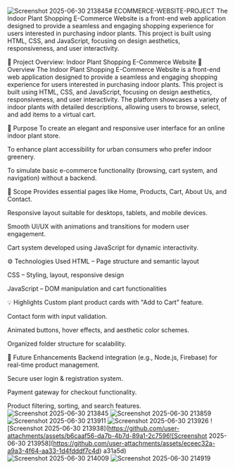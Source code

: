 ![Screenshot 2025-06-30 213845](https://github.com/user-attachments/assets/78017be3-6d1c-4c4e-a434-4a5aff8a631b)# ECOMMERCE-WEBSITE-PROJECT
The Indoor Plant Shopping E-Commerce Website is a front-end web application designed to provide a seamless and engaging shopping experience for users interested in purchasing indoor plants. This project is built using HTML, CSS, and JavaScript, focusing on design aesthetics, responsiveness, and user interactivity. 

🌿 Project Overview: Indoor Plant Shopping E-Commerce Website
📝 Overview
The Indoor Plant Shopping E-Commerce Website is a front-end web application designed to provide a seamless and engaging shopping experience for users interested in purchasing indoor plants. This project is built using HTML, CSS, and JavaScript, focusing on design aesthetics, responsiveness, and user interactivity. The platform showcases a variety of indoor plants with detailed descriptions, allowing users to browse, select, and add items to a virtual cart.

🎯 Purpose
To create an elegant and responsive user interface for an online indoor plant store.

To enhance plant accessibility for urban consumers who prefer indoor greenery.

To simulate basic e-commerce functionality (browsing, cart system, and navigation) without a backend.

🧩 Scope
Provides essential pages like Home, Products, Cart, About Us, and Contact.

Responsive layout suitable for desktops, tablets, and mobile devices.

Smooth UI/UX with animations and transitions for modern user engagement.

Cart system developed using JavaScript for dynamic interactivity.

⚙️ Technologies Used
HTML – Page structure and semantic layout

CSS – Styling, layout, responsive design

JavaScript – DOM manipulation and cart functionalities

💡 Highlights
Custom plant product cards with "Add to Cart" feature.

Contact form with input validation.

Animated buttons, hover effects, and aesthetic color schemes.

Organized folder structure for scalability.

🚀 Future Enhancements
Backend integration (e.g., Node.js, Firebase) for real-time product management.

Secure user login & registration system.

Payment gateway for checkout functionality.

Product filtering, sorting, and search features.
![Screenshot 2025-06-30 213845](https://github.com/user-attachments/assets/63e201a1-666f-4f61-8398-d6596221ad66)
![Screenshot 2025-06-30 213859](https://github.com/user-attachments/assets/9546fd4c-ac96-4a8b-bb85-acf00065e850)
![Screenshot 2025-06-30 213911](https://github.com/user-attachments/assets/ec7f05b3-d4da-4f9d-91f6-438479abc92e)
![Screenshot 2025-06-30 213926](https://github.com/user-attachments/assets/2ea57d50-51b5-4300-8e6f-5b697630e65d)
![Screenshot 2025-06-30 213938](https://github.com/user-attachments/assets/b6caaf56-da7b-4b7d-89a1-2c7596![Screenshot 2025-06-30 213958](https://github.com/user-attachments/assets/eceec32a-a9a3-4f64-aa33-1d4fdddf7c4d)
a31a5d)
![Screenshot 2025-06-30 214009](https://github.com/user-attachments/assets/67f2e215-95af-43a6-b42c-6d8e51034fea)
![Screenshot 2025-06-30 214919](https://github.com/user-attachments/assets/83607967-4fcc-41dd-a7d9-5ae6aafe5ef2)
